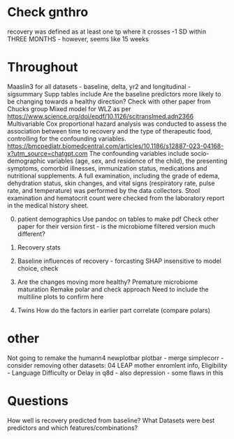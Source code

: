 # Check gnthro
recovery was defined as at least one tp where it crosses -1 SD within THREE MONTHS - however, seems like 15 weeks

# Throughout
Maaslin3 for all datasets - baseline, delta, yr2 and longitudinal - sigsummary
Supp tables include
Are the baseline predictors more likely to be changing towards a healthy direction?
Check with other paper from Chucks group
    Mixed model for WLZ as per https://www.science.org/doi/epdf/10.1126/scitranslmed.adn2366
    Multivariable Cox proportional hazard analysis was conducted to assess the association between time to recovery and the type of therapeutic food, controlling for the confounding variables.
    https://bmcpediatr.biomedcentral.com/articles/10.1186/s12887-023-04168-x?utm_source=chatgpt.com
    The confounding variables include socio-demographic variables (age, sex, and residence of the child), the presenting symptoms, comorbid illnesses, immunization status, medications and nutritional supplements. A full examination, including the grade of edema, dehydration status, skin changes, and vital signs (respiratory rate, pulse rate, and temperature) was performed by the data collectors. Stool examination and hematocrit count were checked from the laboratory report in the medical history sheet.

0. patient demographics
Use pandoc on tables to make pdf
Check other paper for their version first - is the microbiome filtered version much different?

1. Recovery stats

2. Baseline influences of recovery - forcasting
SHAP insensitive to model choice, check

3. Are the changes moving more healthy?
Premature microbiome maturation
Remake polar and check approach
Need to include the multiline plots to confirm here

4. Twins
How do the factors in earlier part correlate (compare polars)

# other
Not going to remake the humann4
newplotbar plotbar - merge
simplecorr - consider removing
other datasets: 04 LEAP mother enromlent info, Eligibility - Language Difficulty or Delay in q8d - also depression - some flaws in this


# Questions
How well is recovery predicted from baseline?
What Datasets were best predictors and which features/combinations?

